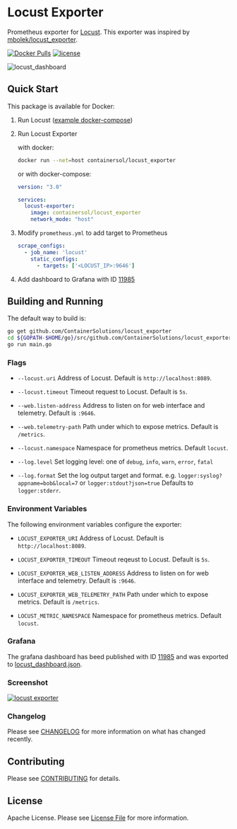 # Locust Exporter

Prometheus exporter for [Locust](https://github.com/locustio/locust). This exporter was inspired by [mbolek/locust_exporter](https://github.com/mbolek/locust_exporter).

[![Docker Pulls](https://img.shields.io/docker/pulls/containersol/locust_exporter.svg)](https://hub.docker.com/r/containersol/locust_exporter/tags) [![license](https://img.shields.io/github/license/ContainerSolutions/locust_exporter.svg)](https://github.com/ContainerSolutions/locust_exporter/blob/master/LICENSE)

![locust_dashboard](locust_dashboard.png)

## Quick Start

This package is available for Docker:

1. Run Locust ([example docker-compose](https://github.com/locustio/locust/blob/master/examples/docker-compose/docker-compose.yml))

2. Run Locust Exporter

    with docker:

    ```bash
    docker run --net=host containersol/locust_exporter
    ```

    or with docker-compose:

    ```yaml
    version: "3.0"

    services:
      locust-exporter:
        image: containersol/locust_exporter
        network_mode: "host"
    ```

3. Modify `prometheus.yml` to add target to Prometheus

    ```yaml
    scrape_configs:
      - job_name: 'locust'
        static_configs:
          - targets: ['<LOCUST_IP>:9646']
    ```

4. Add dashboard to Grafana with ID [11985](https://grafana.com/grafana/dashboards/11985)

## Building and Running

The default way to build is:

```bash
go get github.com/ContainerSolutions/locust_exporter
cd ${GOPATH-$HOME/go}/src/github.com/ContainerSolutions/locust_exporter/
go run main.go
```

### Flags

- `--locust.uri`
  Address of Locust. Default is `http://localhost:8089`.

- `--locust.timeout`
  Timeout request to Locust. Default is `5s`.

- `--web.listen-address`
  Address to listen on for web interface and telemetry. Default is `:9646`.

- `--web.telemetry-path`
  Path under which to expose metrics. Default is `/metrics`.

- `--locust.namespace`
  Namespace for prometheus metrics. Default `locust`.

- `--log.level`
  Set logging level: one of `debug`, `info`, `warn`, `error`, `fatal`

- `--log.format`
  Set the log output target and format. e.g. `logger:syslog?appname=bob&local=7` or `logger:stdout?json=true`
  Defaults to `logger:stderr`.

### Environment Variables

The following environment variables configure the exporter:

- `LOCUST_EXPORTER_URI`
  Address of Locust. Default is `http://localhost:8089`.

- `LOCUST_EXPORTER_TIMEOUT`
  Timeout reqeust to Locust. Default is `5s`.

- `LOCUST_EXPORTER_WEB_LISTEN_ADDRESS`
  Address to listen on for web interface and telemetry. Default is `:9646`.

- `LOCUST_EXPORTER_WEB_TELEMETRY_PATH`
  Path under which to expose metrics. Default is `/metrics`.

- `LOCUST_METRIC_NAMESPACE`
  Namespace for prometheus metrics. Default `locust`.

### Grafana

The grafana dashboard has beed published with ID [11985](https://grafana.com/grafana/dashboards/11985) and was exported to [locust_dashboard.json](locust_dashboard.json).

### Screenshot

[![locust exporter](locust_exporter.png)](locust_exporter.md)

### Changelog

Please see [CHANGELOG](CHANGELOG.md) for more information on what has changed recently.

## Contributing

Please see [CONTRIBUTING](CONTRIBUTING.md) for details.

## License

Apache License. Please see [License File](LICENSE.md) for more information.
